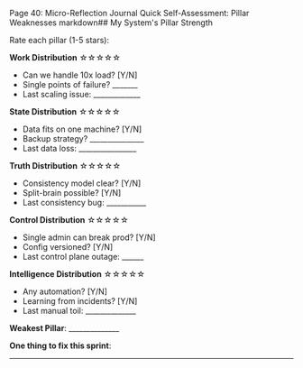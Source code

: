 Page 40: Micro-Reflection Journal
Quick Self-Assessment: Pillar Weaknesses
markdown## My System's Pillar Strength

Rate each pillar (1-5 stars):

**Work Distribution** ☆☆☆☆☆
- Can we handle 10x load? [Y/N]
- Single points of failure? _______
- Last scaling issue: _____________

**State Distribution** ☆☆☆☆☆  
- Data fits on one machine? [Y/N]
- Backup strategy? _______________
- Last data loss: ________________

**Truth Distribution** ☆☆☆☆☆
- Consistency model clear? [Y/N]
- Split-brain possible? [Y/N]
- Last consistency bug: ___________

**Control Distribution** ☆☆☆☆☆
- Single admin can break prod? [Y/N]
- Config versioned? [Y/N]
- Last control plane outage: ______

**Intelligence Distribution** ☆☆☆☆☆
- Any automation? [Y/N]
- Learning from incidents? [Y/N]
- Last manual toil: ______________

**Weakest Pillar**: ______________

**One thing to fix this sprint**: 
________________________________